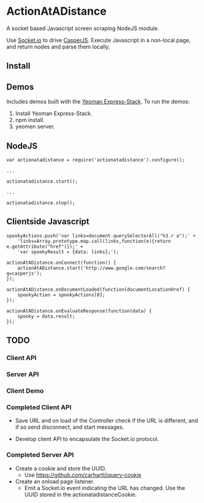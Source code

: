 # ActionAtADistance

A socket based Javascript screen scraping NodeJS module.

Use [Socket.io](http://socket.io) to drive [CasperJS](http://casperjs.org/). 
Execute Javascript in a non-local page, and return nodes and parse them locally.


## Install


## Demos

Includes demos built with the [Yeoman Express-Stack](https://github.com/yeoman/yeoman/tree/express-stack). To
run the demos: 

1. Install Yeoman Express-Stack.
2. npm install.
3. yeomen server.


## NodeJS

	var actionatadistance = require('actionatadistance').configure();

	...

	actionatadistance.start();

	...

	actionatadistance.stop();


## Clientside Javascript

	
	spookyActions.push('var links=document.querySelectorAll("h3.r a");' +
        'links=Array.prototype.map.call(links,function(e){return e.getAttribute("href")});' +
        'var spookyResult = {data: links};');

    actionAtADistance.onConnect(function() {
        actionAtADistance.start('http://www.google.com/search?q=casperjs');
    });

    actionAtADistance.onDocumentLoaded(function(documentLocationHref) {
        spookyAction = spookyActions[0];
    });

    actionAtADistance.onEvaluateResponse(function(data) {
        spooky = data.result;
    });


## TODO

### Client API

### Server API

### Client Demo

### Completed Client API

* Save URL and on load of the Controller check if the URL is different, and if so send disconnect,
  and start messages.

* Develop client API to encapsulate the Socket.io protocol.

### Completed Server API

* Create a cookie and store the UUID.
	* Use https://github.com/carhartl/jquery-cookie
* Create an onload page listener.
	* Emit a Socket.io event indicating the URL has changed. Use the UUID stored in the actionatadistanceCookie.